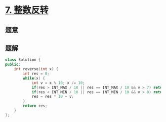 #  [7. 整数反转](https://leetcode-cn.com/problems/reverse-integer/)

## 题意



## 题解



```c++
class Solution {
public:
    int reverse(int x) {
        int res = 0;
        while(x) {
            int v = x % 10; x /= 10;
            if(res > INT_MAX / 10 || res == INT_MAX / 10 && v > 7) return 0;
            if(res < INT_MIN / 10 || res == INT_MIN / 10 && v > 8) return 0;
            res = res * 10 + v;
        }
        return res;
    }
};
```



```python3

```

